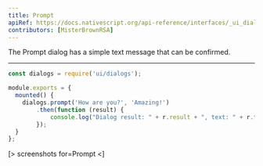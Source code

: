 ```yaml
---
title: Prompt
apiRef: https://docs.nativescript.org/api-reference/interfaces/_ui_dialogs_.promptoptions
contributors: [MisterBrownRSA]
---
```


The Prompt dialog has a simple text message that can be confirmed.

---

```javascript
const dialogs = require('ui/dialogs');

module.exports = {
  mounted() {
    dialogs.prompt('How are you?', 'Amazing!')
        .then(function (result) {
            console.log("Dialog result: " + r.result + ", text: " + r.text);
        });
  }
};
```

[> screenshots for=Prompt <]